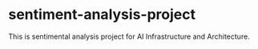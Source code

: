 # sentiment-analysis-project
This is sentimental analysis project for AI Infrastructure and Architecture.
